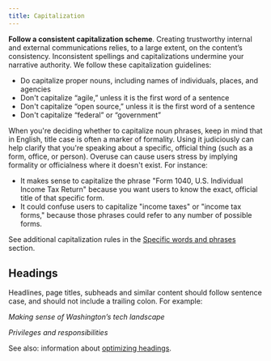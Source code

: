 ```yaml
---
title: Capitalization
---
```

**Follow a consistent capitalization scheme**. Creating trustworthy
internal and external communications relies, to a large extent, on the
content’s consistency. Inconsistent spellings and capitalizations
undermine your narrative authority. We follow these capitalization guidelines:

- Do capitalize proper nouns, including names of individuals, places, and agencies
- Don't capitalize “agile,” unless it is the first word of a sentence
- Don't capitalize “open source,” unless it is the first word of a sentence
- Don't capitalize “federal” or “government”

When you're deciding whether to capitalize noun phrases, keep in mind that in English, title case is often a marker of formality. Using it judiciously can help clarify that you're speaking about a specific, official thing (such as a form, office, or person). Overuse can cause users stress by implying formality or officialness where it doesn't exist. For instance:

- It makes sense to capitalize the phrase "Form 1040, U.S. Individual Income Tax Return" because you want users to know the exact, official title of that specific form.
- It could confuse users to capitalize "income taxes" or "income tax forms," because those phrases could refer to any number of possible forms.

See additional capitalization rules in the [Specific words and phrases](https://pages.18f.gov/content-guide/specific-words-and-phrases/)
section.

## Headings

Headlines, page titles, subheads and similar content should follow sentence
case, and should not include a trailing colon. For example:

*Making sense of Washington’s tech landscape*

*Privileges and responsibilities*

See also: information about [optimizing headings](../optimize-headings-and-titles/).
